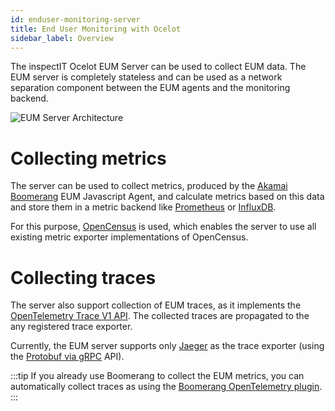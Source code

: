```yaml
---
id: enduser-monitoring-server
title: End User Monitoring with Ocelot
sidebar_label: Overview
---
```


The inspectIT Ocelot EUM Server can be used to collect EUM data.
The EUM server is completely stateless and can be used as a network separation component between the EUM agents and the monitoring backend.

![EUM Server Architecture](assets/eum-architecture.png)

# Collecting metrics

The server can be used to collect metrics, produced by the [Akamai Boomerang](https://developer.akamai.com/tools/boomerang) EUM Javascript Agent, and calculate metrics based on this data and store them in a metric backend like [Prometheus](https://prometheus.io/) or [InfluxDB](https://www.influxdata.com/products/influxdb-overview/).

For this purpose, [OpenCensus](https://github.com/census-instrumentation/opencensus-java) is used, which enables the server to use all existing metric exporter implementations of OpenCensus.

# Collecting traces

The server also support collection of EUM traces, as it implements the [OpenTelemetry Trace V1 API](https://github.com/open-telemetry/opentelemetry-specification/blob/master/specification/trace/api.md).
The collected traces are propagated to the any registered trace exporter.

Currently, the EUM server supports only [Jaeger](https://www.jaegertracing.io/) as the trace exporter (using the [Protobuf via gRPC](https://www.jaegertracing.io/docs/1.16/apis/#protobuf-via-grpc-stable) API).

:::tip
If you already use Boomerang to collect the EUM metrics, you can automatically collect traces as using the [Boomerang OpenTelemetry plugin](https://github.com/NovatecConsulting/boomerang-opentelemetry-plugin).
:::
